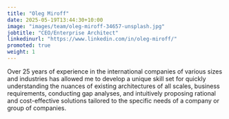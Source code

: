 ```yaml
---
title: "Oleg Miroff"
date: 2025-05-19T13:44:30+10:00
image: "images/team/oleg-miroff-34657-unsplash.jpg"
jobtitle: "CEO/Enterprise Architect"
linkedinurl: "https://www.linkedin.com/in/oleg-miroff/"
promoted: true
weight: 1
---
```


Over 25 years of experience in the international companies of various sizes and industries has allowed me to develop a unique skill set for quickly understanding the nuances of existing architectures of all scales, business requirements, conducting gap analyses, and intuitively proposing rational and cost-effective solutions tailored to the specific needs of a company or group of companies.
